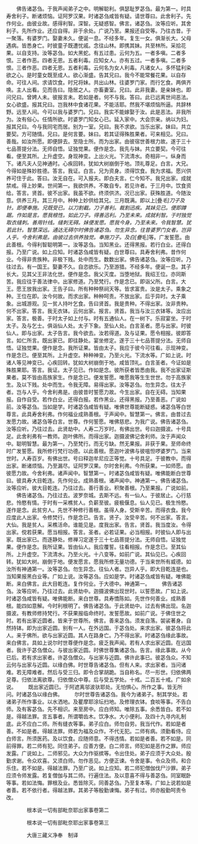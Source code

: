 <!-- { "loadSidebar": true } -->
　　佛告诸苾刍。于我声闻弟子之中。明解聪利。俱瑟耻罗苾刍。最为第一。时具寿舍利子。断诸烦恼。证阿罗汉果。时诸苾刍咸皆有疑。请世尊曰。此舍利子。先作何业。由彼业故。感得利智。深智。无疑惑智。佛言。诸苾刍。汝等应听。其舍利子。先所作业。还应自得。非于余处。广说乃至。果报还自受等。乃往古昔。于一聚落。有婆罗门。娶妻未久。便诞一息。不经多年。复生一女。俱渐长大。父母遇病。皆悉身亡。时彼童子既遭忧戚。念往山林。即携其妹。共至林所。采拾花果。以自支持。汝等苾刍。如大黑蛇。有五过患。云何为五。一者多嗔。二者多恨。三者作恶。四者无恩。五者利毒。应知女人。亦有五过。一者多嗔。二者多恨。三者作恶。四者无恩。五者利毒。云何名为女人利毒。凡诸女人。多怀猛利染欲之心。是时童女既至成人。欲心渐盛。告其兄曰。我今不能常餐花果。以自存命。可往人间。求请饮食。时兄将妹。共出山林。往婆罗门家。而行乞食。两俱齐唤。主人出看。见而告曰。隐居之人。亦畜妻室。兄曰。此非我妻。是亲妹也。即问兄曰。曾娉人未。彼报言未。若如是者。何不与我。答曰。此已远离世间恶法。女心欲盛。报其兄曰。岂我林中食诸花果。不能活耶。然我不堪烦恼所逼。共辞林野。远至人间。今可以我与婆罗门。兄曰。我实不能嫁娶于汝。此是恶法。非我所为。汝有俗心。任情所欲。时婆罗门知女心已。延入家中。大会宗亲。纳以为妇。报其兄曰。今与我同宅而居。别为一室。兄曰。我不求欲。当乐出家。妹曰。共立要契。方可随情。兄曰。是何言要。妹曰。若其证得殊胜果者。可来相见。兄曰。善哉。如汝所愿。即便辞去。至隐士所。而为出家。由彼宿世善根力故。遂于三十七品菩提分法。无师自悟。证独觉果。便作是念。我先与妹。共立要契。今可往看。便至其所。上升虚空。身现神变。上出火光。下流清水。奇相非一。纵身而下。诸凡夫人见神通时。心疾回转。犹如大树崩倒于地。顶礼尊足。白言。大兄。今得如是殊妙胜德。答言。我证。白言。兄为资身。须得饮食。我为求福。愿兴供养可住于此。答曰。汝无自在。可入报夫。即白夫言。仁今知不。我兄出家。成就禁戒。得上妙果。世间第一。我欲供养。不敢自专。若见许者。于三月中。饮食资给。答言。贤首。彼不出家。我虽不欲。终须供济。况已出家。获殊胜道。今随汝意。供养三月。其三月中。种种上妙供给其兄。三月既满。即以上[疊*毛]刀子及针。即便奉施。兄既受已。以刀割截。刀子善利。裁割迅疾。其妹见已。便即蹲踞。作如是言。愿我根性。如此刀子。得善迅利。乃至未来。成就利智。于时独觉取衣缝刺。善用针线。缝刺无碍。妹便发愿。愿我今身。乃至未来。令我智慧。犹若此针。智慧深远。通达无碍尔时佛告诸苾刍。勿生异念。往昔婆罗门女者。岂异人乎。今舍利弗是。由彼过去供养独觉。奉施刀子。及白[疊*毛]等。广发誓愿。由此善根。今得利智聪明第一。汝等苾刍。当知黑业。还得黑报。若行白业。还得白报。乃至广说。如上应知。时诸苾刍咸皆有疑。白世尊曰。具寿舍利弗。昔作何业。今得非贵族种。非极下贱。处中而生。数数出家。佛告诸苾刍。汝等应听。乃往过去。有一国王。娶妻不久。自恣欲乐。乃至游猎。不经多年。便诞一息。其子长大。见其父王非法化世。便作是念。我父灭度。当堕地狱。我绍王位。亦同斯苦。我应往于善法律中。出家修道。乃至梵行。作是念已。即诣父所。白言。大王。愿王放我出家。王告子曰。所有种种祭祠天等。皆求富贵。汝是太子。乘象之种。王位在即。汝今何故。而求出家。种种呵责。不放出家。后于异时。太子乘象。出城游观。见一贫人持叶乞食。告曰贤首。我是贵种。不得出家。汝非贵种。何不出家。答言。我无衣钵。云何出家。报言。贤首。我当与汝三衣钵等。汝应出家。答言。极善。于时太子如上付与。时有五通仙人。在一树下。乐寂宴坐。于时太子。及与乞士。俱诣仙人处。太子下象。至仙人处。白言圣者。愿与出家。时彼仙人。即与出家。太子告言。我今欲去。汝若得道。及与证果。愿令相报。彼即答言。如仁所言。既出家已。即往静处。宴坐修定。遂于三十七品菩提分法。无师自悟。证独觉果。便作是念。我所证果。皆由太子。我应于彼今可往看。示现神变。作是念已。便至其所。上升虚空。种种神变。乃至火光。下流水等。广如上说。时诸人等见神变已。心疾回转。犹如大树崩倒于地。咸皆顶礼。白言圣者。今证如是殊胜果耶。答言。我证。太子见已。作如是念。彼所获者皆悉由我。我不出家证斯果者。莫不皆由高族家生。作是念已。便发誓愿。唯愿我等生生世世。勿于高族家生。及以下贱。处中而生。令我无障。易得出家。汝等苾刍。勿生异念。往太子者。岂与人乎。今舍利弗是。由彼昔时誓愿力故。今生出家。自在无碍。当知果报。自作自受。若作白业。还得白报。若作黑业。还得黑报。乃至善恶。广说如前。汝等苾刍。当如是学。时诸苾刍咸皆有疑。唯佛世尊能断疑惑。诸苾刍等白世尊言。此具寿舍利弗。作何福业成熟善根。于声闻中。智慧第一。佛言。由昔过去发愿力故。诸苾刍等白言。世尊。作何誓愿。唯佛慈悲。为我广说。佛告诸苾刍。汝等应听。乃往过去。此贤劫中。人寿二万岁时。有佛出世。号曰迦摄波。十号具足。此舍利弗有一教师。迦叶佛所。而得出家。迦摄波佛记舍利师。汝于声闻众中。聪明智慧。最为第一。乃至梵行。而无亏缺。然无果报。非获于果。至师命终时广发誓愿。我所修行梵行功德。以此善根。愿迦叶波佛与彼嗢怛啰婆罗门。当来世时。人寿百岁。有佛出世。号曰释迦牟尼应正等觉。十号具足。于彼教中。而得出家。断诸烦恼。乃至漏尽。证阿罗汉果。尔时舍利弗。今所获果。一如师愿。由彼愿力故。今舍利弗。诸声闻中。智慧第一。时诸苾刍咸皆有疑。唯佛能断白世尊曰。彼具寿大目乾连。先作何业。成熟善根。诸声闻中。神通第一。佛告诸苾刍。汝等应听。彼大目乾连。乃往过去。善行善业。积聚善根。乃至果报。广说如前。
　　佛告诸苾刍。乃往过去。波罗奈城。去斯不远。有一仙人。于彼居止。心行慈悲。怜愍有情。于时有一采樵贫人。负薪至彼。疲极偃息。仙人见已。极生怜愍。遂作是念。此贫穷人。先世不种修行善根。虽得人身。受斯辛苦。而得衣食。我今应度此人出家。令修焚行。作是念已。告言。贤子。汝受辛苦。何不出家。答言。大仙。我是贫人。采樵活命。谁能见是。度我出家。告言。贤首。我当度汝。令得出家。傥若获果。愿当相报。答言。圣者。必若证果。必当相报。时彼仙人即与出家。既出家已。而逐静处。修禅习定遂于三十七品菩提分法。无师自悟。证独觉果。便作是念。我所证果。皆由仙人。我应覆誓。往看相报。作是念已。至其仙所。上升虚空。下流清水。乃至火光。十八变等。如前广说。其仙见已。心疾回转。犹如大树。崩倒于地。便发愿言。愿我所修无量功德。于当来世所有威德。如汝所有神通第一。汝等苾刍。勿生异念。往仙人者。岂异人乎。即大目乾连是也。当知果报黑白业等。广如上说。汝等苾刍。应如是学。时诸苾刍咸皆有疑。唯佛能断。来白佛言。此大目乾连。复作何业。于大德中。神通第一。
　　佛告诸苾刍。汝等应听。乃往过去。此贤劫中。迦摄波佛出现世时。以誓愿故。广如上说。时诸苾刍咸皆有疑。唯佛能断。来白世尊。具寿憍陈如。先世作何善业。成熟善根。能四如意解。今时利根明了。佛告诸苾刍。于此贤劫中。过去有佛出现。名迦摄波。有教师修持梵行。不获果报临命终时。发誓愿故。如前广说。于佛住世之时。若有出家近圆者。皆来于世尊所。佛言。善来苾刍。须发自落。袈裟著身。自然持钵。即为出家近圆。别有一人。在外远国。于苾刍处。来求出家。彼苾刍将此人。来于佛所。欲与出家近圆。其人在路身亡。乃不得出家。时诸苾刍缘此事故。来白佛言。具如上说尔时世尊便作是念。疲乏我声闻。若有人求出家近圆。在远国者。我许于苾刍僧众。与彼出家近圆。时佛世尊集诸苾刍。告言。缘此事故。从今已后。若有求出家者。许苾刍僧众。与出家与近圆。佛许此事已。彼苾刍众。不知云何与出家与近圆。以缘白佛。时世尊告诸苾刍。但有人来。求出家者。当问诸难。若无障难者。然后与受三归。即令合掌胡跪。当自称名。尽一形世。归依佛两足尊。归依法离欲尊。归依僧众中尊。后与受五学处。十戒。二百五十戒。广如余说。
　　既出家近圆已。于阿遮离邬波驮耶处。无怕惧心。所作之事。皆无所问。时诸苾刍以缘白佛。
　　尔时世尊告诸苾刍。我今为诸弟子。制其学处。若诸弟子所作事业。以水洒地。及瞿摩耶涂坛扫地。及修理衣钵。食啖等事。不告白师。及有客苾刍。先不相识。来至房中。应白师知。唯除五事。余悉皆白。若不如是。得越法罪。言五事者。所谓嚼齿木。饮净水。大小便利。及四十九寻内礼制底。此不应白二师。所有缝衣等事。弟子应白。师勿自劳。我当代作。若如是者善。不如是者。得越法罪。师若为福及众作。不代无犯。二师有病。须勤看侍。应白师言。所须医药。及以饮食。应随师意。不得违情。若如是者善。若不如是。同前得罪。若二师有犯。同住弟子。应善方便。白二师言。师犯如是恶作之罪。师应发露。广说如上。二师邪见。大众为作驱摈等。令出住处。弟子应须于大众处。殷勤求谢。令众欢喜。又须白师。勿作恶见。方便正谏。令舍是事。令众及师。和合乐住。若不如是。得越法罪。乃至广说。如上应知。若二师犯僧伽伐尸沙罪。弟子应须令师发露。若复僧伽与其二师。行遍住法。及以意喜不得与善苾刍。同室眠卧等事。若如法悔。罪根及业。悉皆除灭。同善苾刍。乃至复本等。广如上说若如是者善。若不依行者。得越法罪。其弟子等殷勤谏悔。弟子有过。师亦殷勤呵责令改。

　　　　根本说一切有部毗奈耶出家事卷第二



　　　　根本说一切有部毗奈耶出家事卷第三

　　　　大唐三藏义净奉　制译

